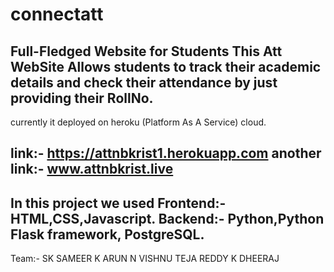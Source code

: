 # connectatt
Full-Fledged Website for Students
This Att WebSite Allows students to track their academic details and check their attendance by just providing their RollNo.
----------------------------------------------------------
currently it deployed on heroku (Platform As A Service) cloud.

link:-  https://attnbkrist1.herokuapp.com
another link:- www.attnbkrist.live
-----------------------------------------------------------
In this project we used
Frontend:-HTML,CSS,Javascript.
Backend:- Python,Python Flask framework, PostgreSQL.
-----------------------------------------------------------
Team:-
SK SAMEER
K ARUN
N VISHNU TEJA REDDY
K DHEERAJ
